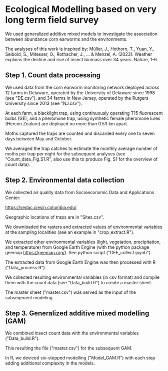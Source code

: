 # Ecological Modelling based on very long term field survey

We used generalized additive mixed models to investigate the association between abundance corn earworms and the environments.

The analyses of this work is inspired by:
Müller, J., Hothorn, T., Yuan, Y., Seibold, S., Mitesser, O., Rothacher, J., ... & Menzel, A. (2023). Weather explains the decline and rise of insect biomass over 34 years. Nature, 1-6.

## Step 1. Count data processing
We used data from the corn earworm monitoring network deployed across 12 farms in Delaware, operated by the University of Delaware since 1998 (see "DE.csv"), and 34 farms in New Jersey, operated by the Rutgers University since 2013 (see "NJ.csv"). 

At each farm, a blacklight trap, using continuously operating T15 fluorescent bulbs (GE), and a pheromone trap, using synthetic female pheromone lures (Hercon Zealure) are deployed no more than 0.53 km apart. 

Moths captured the traps are counted and discarded every one to seven days between May and October.

We averaged the trap catches to estimate the monthly average number of moths per trap per night for the subsequent analyses (see "Count_data_Fig.S1.R", also use this to produce Fig. S1 for the overview of count data). 


## Step 2. Environmental data collection
We collected air quality data from Socioeconomic Data and Applications Center:

https://sedac.ciesin.columbia.edu/

Geographic locations of traps are in "Sites.csv".

We downloaded the rasters and extracted values of environmental variables at the sampling localities (see an example in "crop_extract.R"). 

We extracted other environmental variables (light, vegetation, precipitation, and temperature) from Google Earth Engine (with the python package geemap https://geemap.org/). See python script ("GEE_collect.ipynb").

The extracted data from Google Earth Engine was then processed with R ("Data_process.R").

We collected resulting environmental variables (in csv format) and compile them with the count data (see "Data_build.R") to create a master sheet. 

The master sheet ("master.csv") was served as the input of the subseqeuent modeling.


## Step 3. Generalized additive mixed modelling (GAM)

We combined insect count data with the environmental variables ("Data_build.R").

This resulting the file ("master.csv") for the subsequent GAM.

In R, we deviced six-stepped modelling ("Model_GAM.R") with each step adding additional complexity in the models. 


